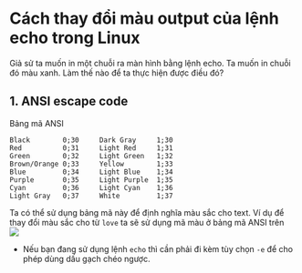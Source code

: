# Cách thay đổi màu output của lệnh echo trong Linux  

Giả sử ta muốn in một chuỗi ra màn hình bằng lệnh echo. Ta muốn in chuỗi đó màu xanh. Làm thế nào để ta thực hiện được điều đó?  

## 1. ANSI escape code  
Bảng mã ANSI  
```
Black        0;30     Dark Gray     1;30
Red          0;31     Light Red     1;31
Green        0;32     Light Green   1;32
Brown/Orange 0;33     Yellow        1;33
Blue         0;34     Light Blue    1;34
Purple       0;35     Light Purple  1;35
Cyan         0;36     Light Cyan    1;36
Light Gray   0;37     White         1;37
```
Ta có thể sử dụng bảng mã này để định nghĩa màu sắc cho text. 
Ví dụ để thay đổi màu sắc cho từ `love` ta sẽ sử dụng mã màu ở bảng mã ANSI trên  
<img src="https://i.imgur.com/GA9EenW.png">  

- Nếu bạn đang sử dụng lệnh `echo` thì cần phải đi kèm tùy chọn `-e` để cho phép dùng dấu gạch chéo ngược.  

